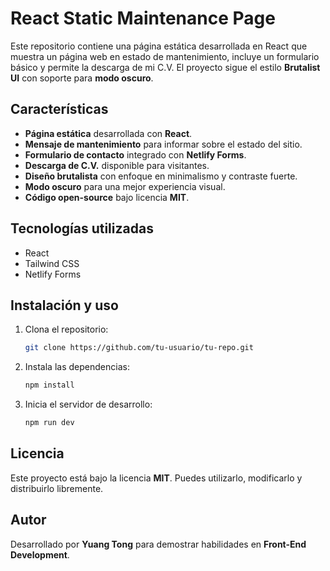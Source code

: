 # React Static Maintenance Page

Este repositorio contiene una página estática desarrollada en React que muestra un página web en estado de mantenimiento, incluye un formulario básico y permite la descarga de mi C.V. El proyecto sigue el estilo **Brutalist UI** con soporte para **modo oscuro**.

## Características
- **Página estática** desarrollada con **React**.
- **Mensaje de mantenimiento** para informar sobre el estado del sitio.
- **Formulario de contacto** integrado con **Netlify Forms**.
- **Descarga de C.V.** disponible para visitantes.
- **Diseño brutalista** con enfoque en minimalismo y contraste fuerte.
- **Modo oscuro** para una mejor experiencia visual.
- **Código open-source** bajo licencia **MIT**.

## Tecnologías utilizadas
- React
- Tailwind CSS
- Netlify Forms

## Instalación y uso
1. Clona el repositorio:
   ```sh
   git clone https://github.com/tu-usuario/tu-repo.git
   ```
2. Instala las dependencias:
   ```sh
   npm install
   ```
3. Inicia el servidor de desarrollo:
   ```sh
   npm run dev
   ```

## Licencia
Este proyecto está bajo la licencia **MIT**. Puedes utilizarlo, modificarlo y distribuirlo libremente.

## Autor
Desarrollado por **Yuang Tong** para demostrar habilidades en **Front-End Development**.


